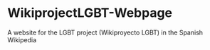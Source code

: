 # WikiprojectLGBT-Webpage
A website for the LGBT project (Wikiproyecto LGBT) in the Spanish Wikipedia
